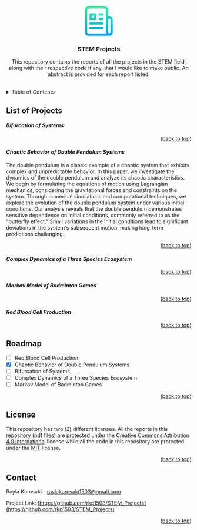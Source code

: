 <a name="readme-top"></a>



<!-- PROJECT LOGO -->
<br />
<div align="center">
<a href="https://github.com/rkp1503/STEM_Projects">
    <img src="images/logo.png" alt="Logo" width="80" height="auto">
</a>

<h3 align="center">STEM Projects</h3>

<p align="center">
    This repository contains the reports of all the projects in the STEM field, along with their respective code if any, that I would like to make public. An abstract is provided for each report listed.
    <br />
    <br />
</p>
</div>



<!-- TABLE OF CONTENTS -->
<details>
<summary>Table of Contents</summary>
<ol>
    <li>List of Projects
        <ul>
            <li><a href="#bifurcation-of-systems">Bifurcation of Systems</a></li>
            <li><a href="#chaotic-behavior-of-double-pendulum-systems">Chaotic Behavior of Double Pendulum Systems</a></li>
            <li><a href="#complex-dynamics-of-a-three-species-ecosystem">Complex Dynamics of a Three Species Ecosystem</a></li>
            <li><a href="#markov-model-of-badminton-games">Markov Model of Badminton Games</a></li>
            <li><a href="#red-blood-cell-production">Red Blood Cell Production</a></li>
        </ul>
    </li>
    <li><a href="#roadmap">Roadmap</a></li>
    <li><a href="#license">License</a></li>
    <li><a href="#contact">Contact</a></li>
</ol>
</details>



<!-- List of Projects -->
## List of Projects

<!-- Project_Title -->
<!-- #### _ Project_Title _

<p align="right">(<a href="#readme-top">back to top</a>)</p> -->

<!-- Bifurcation of Systems -->
#### _Bifurcation of Systems_

<p align="right">(<a href="#readme-top">back to top</a>)</p>

<!-- Exploring the Chaotic Behavior of the Double Pendulum System -->
#### _Chaotic Behavior of Double Pendulum Systems_

The double pendulum is a classic example of a chaotic system that exhibits complex and unpredictable behavior. In this paper, we investigate the dynamics of the double pendulum and analyze its chaotic characteristics. We begin by formulating the equations of motion using Lagrangian mechanics, considering the gravitational forces and constraints on the system. Through numerical simulations and computational techniques, we explore the evolution of the double pendulum system under various initial conditions. Our analysis reveals that the double pendulum demonstrates sensitive dependence on initial conditions, commonly referred to as the "butterfly effect." Small variations in the initial conditions lead to significant deviations in the system's subsequent motion, making long-term predictions challenging.

<p align="right">(<a href="#readme-top">back to top</a>)</p>

<!-- Complex Dynamics of a Three Species Ecosystem -->
#### _Complex Dynamics of a Three Species Ecosystem_

<p align="right">(<a href="#readme-top">back to top</a>)</p>

<!-- Markov Model of Badminton Games -->
#### _Markov Model of Badminton Games_

<p align="right">(<a href="#readme-top">back to top</a>)</p>

<!-- Red Blood Cell Production -->
#### _Red Blood Cell Production_

<p align="right">(<a href="#readme-top">back to top</a>)</p>



<!-- ROADMAP -->
## Roadmap

- [ ] Red Blood Cell Production
- [x] Chaotic Behavior of Double Pendulum Systems
- [ ] Bifurcation of Systems
- [ ] Complex Dynamics of a Three Species Ecosystem
- [ ] Markov Model of Badminton Games

<p align="right">(<a href="#readme-top">back to top</a>)</p>



<!-- License -->
## License

This repository has two (2) different licenses. All the reports in this repository (pdf files) are protected under the [Creative Commons Attribution 4.0 International](LICENSE-CC-BY-4) license while all the code in this repository are protected under the [MIT](LICENSE-MIT) license. 

<p align="right">(<a href="#readme-top">back to top</a>)</p>



<!-- CONTACT -->
## Contact
Rayla Kurosaki - raylakurosaki1503@gmail.com

Project Link: [https://github.com/rkp1503/STEM_Projects](https://github.com/rkp1503/STEM_Projects)
<p align="right">(<a href="#readme-top">back to top</a>)</p>
